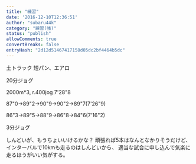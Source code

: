 ```yaml
---
title: "練習"
date: '2016-12-10T12:36:51'
author: "subaru44k"
category: "練習(強)"
status: "publish"
allowComments: true
convertBreaks: false
entryHash: "2d12d51467417158d05dc2bf4464b5dc"
---
```

土トラック
短パン、エアロ

20分ジョグ

2000m*3, r.400jog
7'28"8

87"0→89"2→90"9→90"2→89"7(7'26"9)

86"3→89"5→88"9→86"8→84"6(7'16"2)

3分ジョグ

しんどいが、もうちょいいけるかな？
頑張れば5本はなんとなかりそうだけど、インターバルで10kmも走るのはしんどいから、
適当な試合に申し込んで気楽に走るほうがいい気がする。
